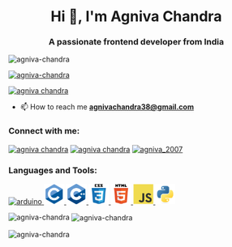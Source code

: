 <h1 align="center">Hi 👋, I'm Agniva Chandra</h1>
<h3 align="center">A passionate frontend developer from India</h3>

<p align="left"> <img src="https://komarev.com/ghpvc/?username=agniva-chandra&label=Profile%20views&color=0e75b6&style=flat" alt="agniva-chandra" /> </p>

<p align="left"> <a href="https://github.com/ryo-ma/github-profile-trophy"><img src="https://github-profile-trophy.vercel.app/?username=agniva-chandra" alt="agniva-chandra" /></a> </p>

<p align="left"> <a href="https://twitter.com/agniva chandra" target="blank"><img src="https://img.shields.io/twitter/follow/agniva chandra?logo=twitter&style=for-the-badge" alt="agniva chandra" /></a> </p>

- 📫 How to reach me **agnivachandra38@gmail.com**

<h3 align="left">Connect with me:</h3>
<p align="left">
<a href="https://twitter.com/agniva chandra" target="blank"><img align="center" src="https://raw.githubusercontent.com/rahuldkjain/github-profile-readme-generator/master/src/images/icons/Social/twitter.svg" alt="agniva chandra" height="30" width="40" /></a>
<a href="https://linkedin.com/in/agniva chandra" target="blank"><img align="center" src="https://raw.githubusercontent.com/rahuldkjain/github-profile-readme-generator/master/src/images/icons/Social/linked-in-alt.svg" alt="agniva chandra" height="30" width="40" /></a>
<a href="https://instagram.com/agniva_2007" target="blank"><img align="center" src="https://raw.githubusercontent.com/rahuldkjain/github-profile-readme-generator/master/src/images/icons/Social/instagram.svg" alt="agniva_2007" height="30" width="40" /></a>
</p>

<h3 align="left">Languages and Tools:</h3>
<p align="left"> <a href="https://www.arduino.cc/" target="_blank" rel="noreferrer"> <img src="https://cdn.worldvectorlogo.com/logos/arduino-1.svg" alt="arduino" width="40" height="40"/> </a> <a href="https://www.cprogramming.com/" target="_blank" rel="noreferrer"> <img src="https://raw.githubusercontent.com/devicons/devicon/master/icons/c/c-original.svg" alt="c" width="40" height="40"/> </a> <a href="https://www.w3schools.com/cpp/" target="_blank" rel="noreferrer"> <img src="https://raw.githubusercontent.com/devicons/devicon/master/icons/cplusplus/cplusplus-original.svg" alt="cplusplus" width="40" height="40"/> </a> <a href="https://www.w3schools.com/css/" target="_blank" rel="noreferrer"> <img src="https://raw.githubusercontent.com/devicons/devicon/master/icons/css3/css3-original-wordmark.svg" alt="css3" width="40" height="40"/> </a> <a href="https://www.w3.org/html/" target="_blank" rel="noreferrer"> <img src="https://raw.githubusercontent.com/devicons/devicon/master/icons/html5/html5-original-wordmark.svg" alt="html5" width="40" height="40"/> </a> <a href="https://developer.mozilla.org/en-US/docs/Web/JavaScript" target="_blank" rel="noreferrer"> <img src="https://raw.githubusercontent.com/devicons/devicon/master/icons/javascript/javascript-original.svg" alt="javascript" width="40" height="40"/> </a> <a href="https://www.python.org" target="_blank" rel="noreferrer"> <img src="https://raw.githubusercontent.com/devicons/devicon/master/icons/python/python-original.svg" alt="python" width="40" height="40"/> </a> </p>

<p><img align="left" src="https://github-readme-stats.vercel.app/api/top-langs?username=agniva-chandra&show_icons=true&locale=en&layout=compact" alt="agniva-chandra" /></p>

<p>&nbsp;<img align="center" src="https://github-readme-stats.vercel.app/api?username=agniva-chandra&show_icons=true&locale=en" alt="agniva-chandra" /></p>

<p><img align="center" src="https://github-readme-streak-stats.herokuapp.com/?user=agniva-chandra&" alt="agniva-chandra" /></p>

